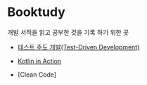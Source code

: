 # Booktudy
개발 서적을 읽고 공부한 것을 기록 하기 위한 곳

* [테스트 주도 개발(Test-Driven Development)](https://github.com/mgmix/Booktudy/tree/master/Tdd)

* [Kotlin in Action](https://github.com/mgmix/Booktudy/tree/master/Kotlin-in-Action)

* [Clean Code]


